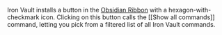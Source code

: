 Iron Vault installs a button in the [Obsidian Ribbon](https://help.obsidian.md/User+interface/Ribbon) with a hexagon-with-checkmark icon. Clicking on this button calls the [[Show all commands]] command, letting you pick from a filtered list of all Iron Vault commands.